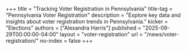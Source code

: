 +++
title = "Tracking Voter Registration in Pennsylvania"
title-tag = "Pennsylvania Voter Registration"
description = "Explore key data and insights about voter registration trends in Pennsylvania."
kicker = "Elections"
authors = ["Alexandra Harris"]
published = "2025-09-29T00:00:00-04:00"
layout = "voter-registration"
url = "/news/voter-registration/"
no-index = false
+++